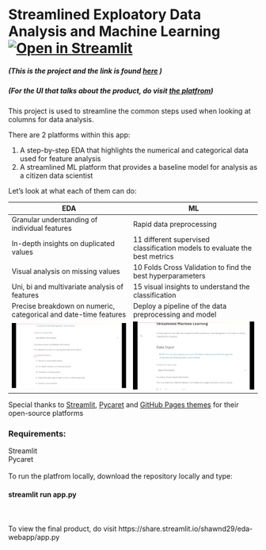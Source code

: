 # Streamlined Exploatory Data Analysis and Machine Learning [![Open in Streamlit](https://static.streamlit.io/badges/streamlit_badge_black_white.svg)](https://share.streamlit.io/shawnd29/eda-webapp/app.py)
##### (This is the project and the link is found [here](https://share.streamlit.io/shawnd29/eda-webapp/app.py) )
##### (For the UI that talks about the product, do visit [the platfrom](https://shawnd29.github.io/RapidInsights/))

This project is used to streamline the common steps used when looking at columns for data analysis. 

There are 2 platforms within this app:
1. A step-by-step EDA that highlights the numerical and categorical data used for feature analysis
2. A streamlined ML platform that provides a baseline model for analysis as a citizen data scientist
 
 Let’s look at what each of them can do:

|EDA                          |ML                        
|----------------|-----------------------------
Granular understanding of individual features|Rapid data preprocessing           
|In-depth insights on duplicated values | 11 different supervised classification models to evaluate the best metrics
|Visual analysis on missing values | 10 Folds Cross Validation to find the best hyperparameters
|Uni, bi and multivariate analysis of features         | 15 visual insights to understand the classification       
|Precise breakdown on numeric, categorical and date-time features | Deploy a pipeline of the data preprocessing and model
|![EDA](./images/EDA.gif) | ![ML](./images/ML.gif)



Special thanks to [Streamlit](https://github.com/streamlit/streamlit), [Pycaret](https://github.com/pycaret/pycaret) and [GitHub Pages themes](https://github.com/pages-themes/midnight) for their open-source platforms 


### Requirements:
Streamlit <br/>
Pycaret
<br/>
<br/>
To run the platfrom locally, download the repository locally and type:
#### streamlit run app.py
<br/>
<br/>
To view the final product, do visit https://share.streamlit.io/shawnd29/eda-webapp/app.py
 
